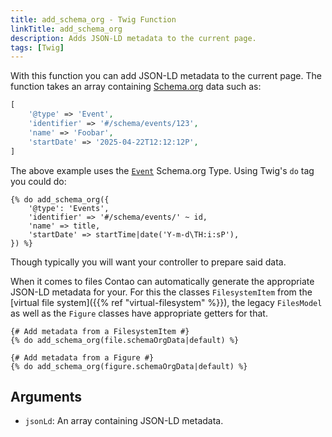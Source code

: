 ```yaml
---
title: add_schema_org - Twig Function
linkTitle: add_schema_org
description: Adds JSON-LD metadata to the current page.
tags: [Twig]
---
```


With this function you can add JSON-LD metadata to the current page. The function takes an array containing
[Schema.org](https://schema.org) data such as:

```php
[
    '@type' => 'Event',
    'identifier' => '#/schema/events/123',
    'name' => 'Foobar',
    'startDate' => '2025-04-22T12:12:12P',
]
```

The above example uses the [`Event`](https://schema.org/Event) Schema.org Type. Using Twig's `do` tag you could do:

```twig
{% do add_schema_org({
    '@type': 'Events',
    'identifier' => '#/schema/events/' ~ id,
    'name' => title,
    'startDate' => startTime|date('Y-m-d\TH:i:sP'),
}) %}
```

Though typically you will want your controller to prepare said data.

When it comes to files Contao can automatically generate the appropriate JSON-LD metadata for your. For this the classes
`FilesystemItem` from the [virtual file system]({{% ref "virtual-filesystem" %}}), the legacy `FilesModel` as well as
the `Figure` classes have appropriate getters for that.

```twig
{# Add metadata from a FilesystemItem #}
{% do add_schema_org(file.schemaOrgData|default) %}

{# Add metadata from a Figure #}
{% do add_schema_org(figure.schemaOrgData|default) %}
```

## Arguments

* `jsonLd`: An array containing JSON-LD metadata.
